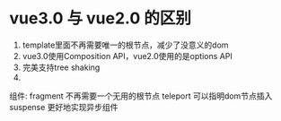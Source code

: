 # vue3.0 与 vue2.0 的区别

1. template里面不再需要唯一的根节点，减少了没意义的dom
2. vue3.0使用Composition API，vue2.0使用的是options API
3. 完美支持tree shaking
4. 

组件:
  fragment 不再需要一个无用的根节点
  teleport 可以指明dom节点插入
  suspense 更好地实现异步组件